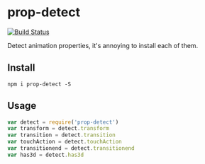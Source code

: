 # prop-detect

[![Build Status](https://secure.travis-ci.org/chemzqm/prop-detect.svg)](http://travis-ci.org/chemzqm/prop-detect)

  Detect animation properties, it's annoying to install each of them.

## Install

    npm i prop-detect -S

## Usage

``` js
var detect = require('prop-detect')
var transform = detect.transform
var transition = detect.transition
var touchAction = detect.touchAction
var transitionend = detect.transitionend
var has3d = detect.has3d
```
